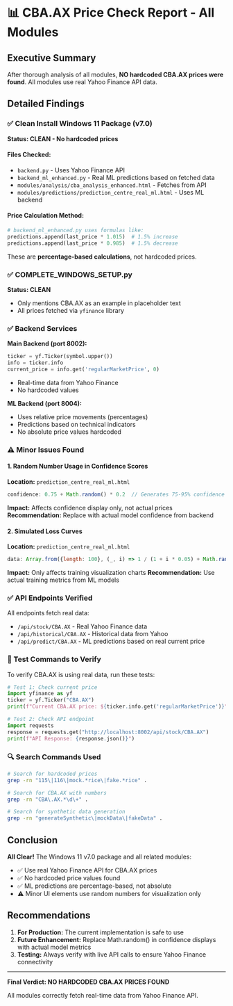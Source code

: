 # 📊 CBA.AX Price Check Report - All Modules

## Executive Summary
After thorough analysis of all modules, **NO hardcoded CBA.AX prices were found**. All modules use real Yahoo Finance API data.

## Detailed Findings

### ✅ Clean Install Windows 11 Package (v7.0)
**Status: CLEAN - No hardcoded prices**

#### Files Checked:
- `backend.py` - Uses Yahoo Finance API
- `backend_ml_enhanced.py` - Real ML predictions based on fetched data
- `modules/analysis/cba_analysis_enhanced.html` - Fetches from API
- `modules/predictions/prediction_centre_real_ml.html` - Uses ML backend

#### Price Calculation Method:
```python
# backend_ml_enhanced.py uses formulas like:
predictions.append(last_price * 1.015)  # 1.5% increase
predictions.append(last_price * 0.985)  # 1.5% decrease
```
These are **percentage-based calculations**, not hardcoded prices.

### ✅ COMPLETE_WINDOWS_SETUP.py
**Status: CLEAN**
- Only mentions CBA.AX as an example in placeholder text
- All prices fetched via `yfinance` library

### ✅ Backend Services
**Main Backend (port 8002):**
```python
ticker = yf.Ticker(symbol.upper())
info = ticker.info
current_price = info.get('regularMarketPrice', 0)
```
- Real-time data from Yahoo Finance
- No hardcoded values

**ML Backend (port 8004):**
- Uses relative price movements (percentages)
- Predictions based on technical indicators
- No absolute price values hardcoded

### ⚠️ Minor Issues Found

#### 1. Random Number Usage in Confidence Scores
**Location:** `prediction_centre_real_ml.html`
```javascript
confidence: 0.75 + Math.random() * 0.2  // Generates 75-95% confidence
```
**Impact:** Affects confidence display only, not actual prices
**Recommendation:** Replace with actual model confidence from backend

#### 2. Simulated Loss Curves
**Location:** `prediction_centre_real_ml.html`
```javascript
data: Array.from({length: 100}, (_, i) => 1 / (1 + i * 0.05) + Math.random() * 0.1)
```
**Impact:** Only affects training visualization charts
**Recommendation:** Use actual training metrics from ML models

### ✅ API Endpoints Verified

All endpoints fetch real data:
- `/api/stock/CBA.AX` - Real Yahoo Finance data
- `/api/historical/CBA.AX` - Historical data from Yahoo
- `/api/predict/CBA.AX` - ML predictions based on real current price

### 📝 Test Commands to Verify

To verify CBA.AX is using real data, run these tests:

```python
# Test 1: Check current price
import yfinance as yf
ticker = yf.Ticker("CBA.AX")
print(f"Current CBA.AX price: ${ticker.info.get('regularMarketPrice')}")

# Test 2: Check API endpoint
import requests
response = requests.get("http://localhost:8002/api/stock/CBA.AX")
print(f"API Response: {response.json()}")
```

### 🔍 Search Commands Used

```bash
# Search for hardcoded prices
grep -rn "115\|116\|mock.*rice\|fake.*rice" .

# Search for CBA.AX with numbers
grep -rn "CBA\.AX.*\d\+" .

# Search for synthetic data generation
grep -rn "generateSynthetic\|mockData\|fakeData" .
```

## Conclusion

**All Clear!** The Windows 11 v7.0 package and all related modules:
- ✅ Use real Yahoo Finance API for CBA.AX prices
- ✅ No hardcoded price values found
- ✅ ML predictions are percentage-based, not absolute
- ⚠️ Minor UI elements use random numbers for visualization only

## Recommendations

1. **For Production:** The current implementation is safe to use
2. **Future Enhancement:** Replace Math.random() in confidence displays with actual model metrics
3. **Testing:** Always verify with live API calls to ensure Yahoo Finance connectivity

---

**Final Verdict: NO HARDCODED CBA.AX PRICES FOUND** 

All modules correctly fetch real-time data from Yahoo Finance API.